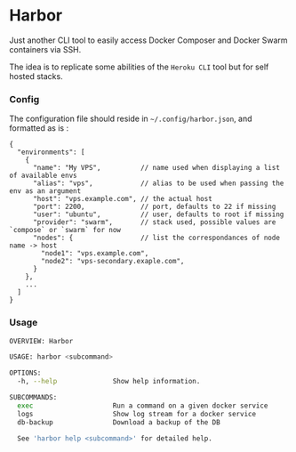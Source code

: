 # Harbor

Just another CLI tool to easily access Docker Composer and Docker Swarm containers via SSH.

The idea is to replicate some abilities of the `Heroku CLI` tool but for self hosted stacks.

### Config

The configuration file should reside in `~/.config/harbor.json`, and formatted as is : 

```json5
{
  "environments": [
    {
      "name": "My VPS",          // name used when displaying a list of available envs
      "alias": "vps",            // alias to be used when passing the env as an argument
      "host": "vps.example.com", // the actual host
      "port": 2200,              // port, defaults to 22 if missing
      "user": "ubuntu",          // user, defaults to root if missing 
      "provider": "swarm",       // stack used, possible values are `compose` or `swarm` for now
      "nodes": {                 // list the correspondances of node name -> host
        "node1": "vps.example.com",
        "node2": "vps-secondary.exaple.com",
      }
    },
    ...
  ]
}
```

### Usage

```bash
OVERVIEW: Harbor

USAGE: harbor <subcommand>

OPTIONS:
  -h, --help              Show help information.

SUBCOMMANDS:
  exec                    Run a command on a given docker service
  logs                    Show log stream for a docker service
  db-backup               Download a backup of the DB

  See 'harbor help <subcommand>' for detailed help.
```
